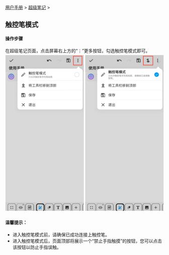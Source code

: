 [用户手册](/dragonnest/drawnote/manual) > [超级笔记](/dragonnest/drawnote/manual/super_note) >

触控笔模式
---
#### 操作步骤

在超级笔记页面，点击屏幕右上方的“⋮”更多按钮，勾选触控笔模式即可。
![](imgs/stylus_mode.png)

#### 温馨提示：
- 进入触控笔模式前，请确保已成功连接上触控笔。
- 进入触控笔模式后，页面顶部将展示一个“禁止手指触摸”的按钮，您可以点击该按钮以防止手指误触。